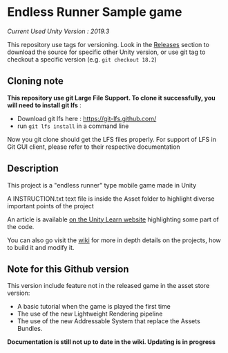 # Endless Runner Sample game

_Current Used Unity Version : 2019.3_

This repository use tags for versioning. Look in the [Releases](https://github.com/Unity-Technologies/EndlessRunnerSampleGame/releases)
section to download the source for specific other Unity version, or use git
tag to checkout a specific version (e.g. `git checkout 18.2`)

## Cloning note

**This repository use git Large File Support.
To clone it successfully, you will need to install git lfs** :

- Download git lfs here : https://git-lfs.github.com/
- run `git lfs install` in a command line

Now you git clone should get the LFS files properly. For support of LFS in Git
GUI client, please refer to their respective documentation

## Description

This project is a "endless runner" type mobile game made in Unity

A INSTRUCTION.txt text file is inside the Asset folder to highlight diverse
important points of the project

An article is available [on the Unity Learn website](https://unity3d.com/learn/tutorials/topics/mobile-touch/trash-dash-code-walkthrough)
highlighting some part of the code.

You can also go visit the [wiki](https://github.com/Unity-Technologies/EndlessRunnerSampleGame/wiki)
for more in depth details on the projects, how to build it and modify it.

## Note for this Github version

This version include feature not in the released game in the asset store version:

- A basic tutorial when the game is played the first time
- The use of the new Lightweight Rendering pipeline
- The use of the new Addressable System that replace the Assets Bundles.

**Documentation is still not up to date in the wiki. Updating is in progress**
